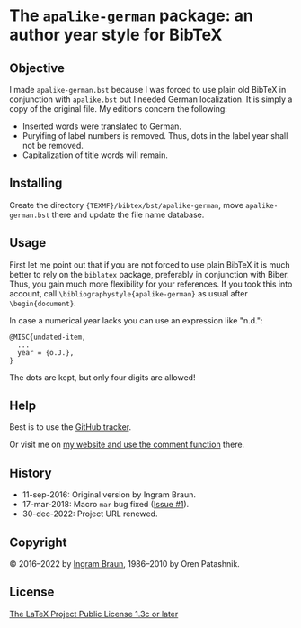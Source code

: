 ﻿# The `apalike-german` package: an author year style for BibTeX

## Objective

I made `apalike-german.bst` because I was forced to use plain old BibTeX in conjunction with `apalike.bst` but I needed German localization. It is simply a copy of the original file. My editions concern the following:

 - Inserted words were translated to German.
 - Puryifing of label numbers is removed. Thus, dots in the label year shall not be removed.
 - Capitalization of title words will remain.

## Installing

Create the directory `{TEXMF}/bibtex/bst/apalike-german`, move `apalike-german.bst` there and update the file name database.

## Usage

First let me point out that if you are not forced to use plain BibTeX it is much better to rely on the `biblatex` package, preferably in conjunction with Biber. Thus, you gain much more flexibility for your references. If you took this into account, call `\bibliographystyle{apalike-german}` as usual after `\begin{document}`.

In case a numerical year lacks you can use an expression like "n.d.":

    @MISC{undated-item,
      ...
      year = {o.J.},
    }

The dots are kept, but only four digits are allowed!

## Help

Best is to use the [GitHub tracker](https://github.com/CarlOrff/apalike-german).

Or visit me on [my website and use the comment function](https://ingram-braun.net/erga/the-apalike-german-package-an-author-year-style-for-bibtex/#ib_campaign=$apalike-german&ib_medium=repository&ib_source=readme) there.

## History

 - 11-sep-2016: Original version by Ingram Braun.
 - 17-mar-2018: Macro `mar` bug fixed ([Issue #1](https://github.com/CarlOrff/apalike-german/issues/1)).
 - 30-dec-2022: Project URL renewed.

## Copyright

© 2016–2022 by [Ingram Braun](https://ingram-braun.net/#ib_campaign=$apalike-german&ib_medium=repository&ib_source=readme), 1986–2010 by Oren Patashnik.

## License

[The LaTeX Project Public License 1.3c or later](http://www.latex-project.org/lppl.txt)